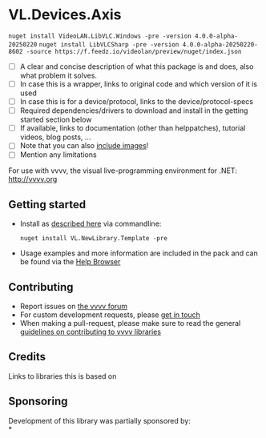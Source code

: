 # VL.Devices.Axis

`nuget install VideoLAN.LibVLC.Windows -pre -version 4.0.0-alpha-20250220`
`nuget install LibVLCSharp -pre -version 4.0.0-alpha-20250220-8602 -source https://f.feedz.io/videolan/preview/nuget/index.json`

- [ ] A clear and concise description of what this package is and does, also what problem it solves.
- [ ] In case this is a wrapper, links to original code and which version of it is used
- [ ] In case this is for a device/protocol, links to the device/protocol-specs
- [ ] Required dependencies/drivers to download and install in the getting started section below
- [ ] If available, links to documentation (other than helppatches), tutorial videos, blog posts, ...
- [ ] Note that you can also [include images](https://devblogs.microsoft.com/nuget/add-a-readme-to-your-nuget-package/#markdown-and-image-support)!
- [ ] Mention any limitations

For use with vvvv, the visual live-programming environment for .NET: http://vvvv.org

## Getting started
- Install as [described here](https://thegraybook.vvvv.org/reference/hde/managing-nugets.html) via commandline:

    `nuget install VL.NewLibrary.Template -pre`

- Usage examples and more information are included in the pack and can be found via the [Help Browser](https://thegraybook.vvvv.org/reference/hde/findinghelp.html)

## Contributing
- Report issues on [the vvvv forum](https://forum.vvvv.org/c/vvvv-gamma/28)
- For custom development requests, please [get in touch](mailto:devvvvs@vvvv.org)
- When making a pull-request, please make sure to read the general [guidelines on contributing to vvvv libraries](https://thegraybook.vvvv.org/reference/extending/contributing.html)

## Credits
Links to libraries this is based on

## Sponsoring
Development of this library was partially sponsored by:  
* 
